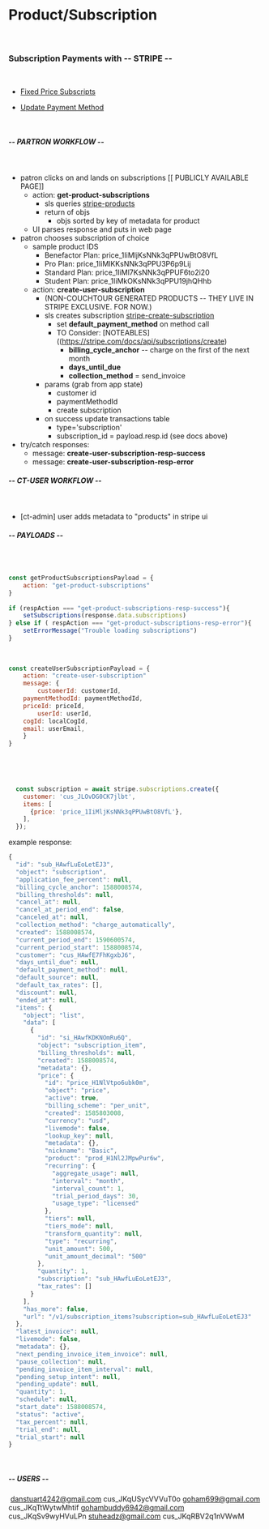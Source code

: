 # Product/Subscription
​
​
### Subscription Payments with -- STRIPE --
​
* [Fixed Price Subscripts](https://stripe.com/docs/billing/subscriptions/fixed-price)

* [Update Payment Method](https://stripe.com/docs/api/payment_methods/update)


​
​
##### -- PARTRON WORKFLOW --
​
* patron clicks on and lands on subscriptions [[ PUBLICLY AVAILABLE PAGE]]
​
	* action: **get-product-subscriptions**
		* sls queries [stripe-products](https://stripe.com/docs/billing/subscriptions/examples)
		* return of objs
			* objs sorted by key of metadata for product
​
	* UI parses response and puts in web page
​
* patron chooses subscription of choice
​
	* sample product IDS
		* Benefactor Plan:     price_1IiMljKsNNk3qPPUwBtO8VfL
		* Pro Plan:            price_1IiMlKKsNNk3qPPU3P6p9Lij
		* Standard Plan:       price_1IiMl7KsNNk3qPPUF6to2i20
		* Student Plan:        price_1IiMkOKsNNk3qPPU19jhQHhb
​
	* action: **create-user-subscription**
​
		* (NON-COUCHTOUR GENERATED PRODUCTS -- THEY LIVE IN STRIPE EXCLUSIVE. FOR NOW.)
​
		* sls creates subscription [stripe-create-subscription](https://stripe.com/docs/api/subscriptions/create)
​
			* set **default_payment_method** on method call
​
			* TO Consider: [NOTEABLES]((https://stripe.com/docs/api/subscriptions/create)
​
				* **billing_cycle_anchor** -- charge on the first of the next month
				* **days_until_due**
				* **collection_method** = send_invoice
​
​
		* params (grab from app state)
			* customer id
			* paymentMethodId
			* create subscription
​
		* on success update transactions table
​
			* type='subscription'
			* subscription_id = payload.resp.id (see docs above)
​
* try/catch responses:
​
	* message: **create-user-subscription-resp-success**
​
	* message: **create-user-subscription-resp-error**
​
​
​
​
​
​
​
​
##### -- CT-USER WORKFLOW --
​
* [ct-admin] user adds metadata to "products" in stripe ui
​
​
​
##### -- PAYLOADS --
​
```javascript
​
const getProductSubscriptionsPayload = {
	action: "get-product-subscriptions"
}
​
if (respAction === "get-product-subscriptions-resp-success"){
	setSubscriptions(response.data.subscriptions)
} else if ( respAction === "get-product-subscriptions-resp-error"){
	setErrorMessage("Trouble loading subscriptions")
}
​
​
​
const createUserSubscriptionPayload = {
	action: "create-user-subscription"
	message: {
		customerId: customerId,
    paymentMethodId: paymentMethodId,
    priceId: priceId,
		userId: userId,
  	cogId: localCogId,
    email: userEmail,
	}
}
​
​
```
​
​
```javascript
  const subscription = await stripe.subscriptions.create({
    customer: 'cus_JLOvDG0CK7jlbt',
    items: [
      {price: 'price_1IiMljKsNNk3qPPUwBtO8VfL'},
    ],
  });
```
example response:
```javascript
{
  "id": "sub_HAwfLuEoLetEJ3",
  "object": "subscription",
  "application_fee_percent": null,
  "billing_cycle_anchor": 1588008574,
  "billing_thresholds": null,
  "cancel_at": null,
  "cancel_at_period_end": false,
  "canceled_at": null,
  "collection_method": "charge_automatically",
  "created": 1588008574,
  "current_period_end": 1590600574,
  "current_period_start": 1588008574,
  "customer": "cus_HAwfE7FhKgxbJ6",
  "days_until_due": null,
  "default_payment_method": null,
  "default_source": null,
  "default_tax_rates": [],
  "discount": null,
  "ended_at": null,
  "items": {
    "object": "list",
    "data": [
      {
        "id": "si_HAwfKDKNOmRu6Q",
        "object": "subscription_item",
        "billing_thresholds": null,
        "created": 1588008574,
        "metadata": {},
        "price": {
          "id": "price_H1NlVtpo6ubk0m",
          "object": "price",
          "active": true,
          "billing_scheme": "per_unit",
          "created": 1585803008,
          "currency": "usd",
          "livemode": false,
          "lookup_key": null,
          "metadata": {},
          "nickname": "Basic",
          "product": "prod_H1Nl2JMpwPur6w",
          "recurring": {
            "aggregate_usage": null,
            "interval": "month",
            "interval_count": 1,
            "trial_period_days": 30,
            "usage_type": "licensed"
          },
          "tiers": null,
          "tiers_mode": null,
          "transform_quantity": null,
          "type": "recurring",
          "unit_amount": 500,
          "unit_amount_decimal": "500"
        },
        "quantity": 1,
        "subscription": "sub_HAwfLuEoLetEJ3",
        "tax_rates": []
      }
    ],
    "has_more": false,
    "url": "/v1/subscription_items?subscription=sub_HAwfLuEoLetEJ3"
  },
  "latest_invoice": null,
  "livemode": false,
  "metadata": {},
  "next_pending_invoice_item_invoice": null,
  "pause_collection": null,
  "pending_invoice_item_interval": null,
  "pending_setup_intent": null,
  "pending_update": null,
  "quantity": 1,
  "schedule": null,
  "start_date": 1588008574,
  "status": "active",
  "tax_percent": null,
  "trial_end": null,
  "trial_start": null
}
```
​
​
​
​
##### -- USERS --
​
danstuart4242@gmail.com       cus_JKqUSycVVVuT0o
goham699@gmail.com            cus_JKqTtWytwMhtif
gohambuddy6942@gmail.com      cus_JKqSv9wyHVuLPn
stuheadz@gmail.com            cus_JKqRBV2q1nVWwM






























